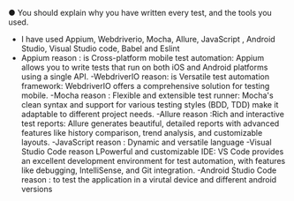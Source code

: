 ●	You should explain why you have written every test, and the tools you used.
- I have used Appium, Webdriverio, Mocha, Allure, JavaScript , Android Studio,  Visual Studio code, Babel and Eslint
- Appium
reason : is  Cross-platform mobile test automation: Appium allows you to write tests that run on both iOS and Android platforms using a single API.
-WebdriverIO
reason: is Versatile test automation framework: WebdriverIO offers a comprehensive solution for testing mobile.
-Mocha
reason : Flexible and extensible test runner: Mocha's clean syntax and support for various testing styles (BDD, TDD) make it adaptable to different project needs.
-Allure
reason :Rich and interactive test reports: Allure generates beautiful, detailed reports with advanced features like history comparison, trend analysis, and customizable layouts.
-JavaScript
reason : Dynamic and versatile language
-Visual Studio Code
reason LPowerful and customizable IDE: VS Code provides an excellent development environment for test automation, with features like debugging, IntelliSense, and Git integration.
-Android Studio Code
reason : to test the application in a virutal  device and different android versions

